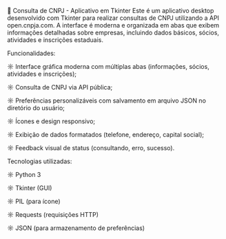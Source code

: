 🏢 Consulta de CNPJ - Aplicativo em Tkinter
Este é um aplicativo desktop desenvolvido com Tkinter para realizar consultas de CNPJ utilizando a API open.cnpja.com. A interface é moderna e organizada em abas que exibem informações detalhadas sobre empresas, incluindo dados básicos, sócios, atividades e inscrições estaduais.

Funcionalidades:

  ☼ Interface gráfica moderna com múltiplas abas (informações, sócios, atividades e inscrições);

  ☼ Consulta de CNPJ via API pública;

  ☼ Preferências personalizáveis com salvamento em arquivo JSON no diretório do usuário;

  ☼ Ícones e design responsivo;

  ☼ Exibição de dados formatados (telefone, endereço, capital social);

  ☼ Feedback visual de status (consultando, erro, sucesso).

Tecnologias utilizadas:

  ☼ Python 3

  ☼ Tkinter (GUI)

  ☼ PIL (para ícone)

  ☼ Requests (requisições HTTP)

  ☼ JSON (para armazenamento de preferências)
